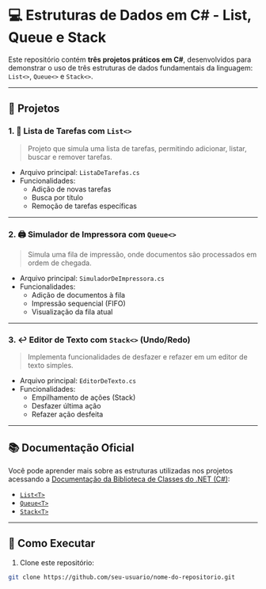 # 💻 Estruturas de Dados em C# - List, Queue e Stack

Este repositório contém **três projetos práticos em C#**, desenvolvidos para demonstrar o uso de três estruturas de dados fundamentais da linguagem: `List<>`, `Queue<>` e `Stack<>`.

---

## 📁 Projetos

### 1. 📝 **Lista de Tarefas com `List<>`**
> Projeto que simula uma lista de tarefas, permitindo adicionar, listar, buscar e remover tarefas.

- Arquivo principal: `ListaDeTarefas.cs`
- Funcionalidades:
  - Adição de novas tarefas
  - Busca por título
  - Remoção de tarefas específicas

---

### 2. 🖨️ **Simulador de Impressora com `Queue<>`**
> Simula uma fila de impressão, onde documentos são processados em ordem de chegada.

- Arquivo principal: `SimuladorDeImpressora.cs`
- Funcionalidades:
  - Adição de documentos à fila
  - Impressão sequencial (FIFO)
  - Visualização da fila atual

---

### 3. ↩️ **Editor de Texto com `Stack<>` (Undo/Redo)**
> Implementa funcionalidades de desfazer e refazer em um editor de texto simples.

- Arquivo principal: `EditorDeTexto.cs`
- Funcionalidades:
  - Empilhamento de ações (Stack)
  - Desfazer última ação
  - Refazer ação desfeita

---

## 📚 Documentação Oficial

Você pode aprender mais sobre as estruturas utilizadas nos projetos acessando a [Documentação da Biblioteca de Classes do .NET (C#)](https://learn.microsoft.com/dotnet/api/system.collections.generic?view=net-8.0):

- [`List<T>`](https://learn.microsoft.com/dotnet/api/system.collections.generic.list-1?view=net-8.0)
- [`Queue<T>`](https://learn.microsoft.com/dotnet/api/system.collections.generic.queue-1?view=net-8.0)
- [`Stack<T>`](https://learn.microsoft.com/dotnet/api/system.collections.generic.stack-1?view=net-8.0)

---

## 🚀 Como Executar

1. Clone este repositório:
```bash
git clone https://github.com/seu-usuario/nome-do-repositorio.git
